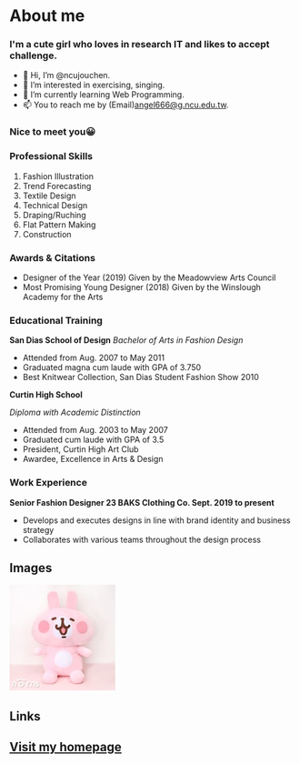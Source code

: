 # About me
### I'm a cute girl who loves in research IT and likes to accept challenge.
- 👋 Hi, I’m @ncujouchen.
- 👀 I’m interested in exercising, singing.
- 🌱 I’m currently learning Web Programming.
- 📫 You to reach me by (Email)angel666@g.ncu.edu.tw.
### Nice to meet you😀

### Professional Skills
1. Fashion Illustration
2. Trend Forecasting
3. Textile Design
4. Technical Design
5. Draping/Ruching
6. Flat Pattern Making
7. Construction

### Awards & Citations
* Designer of the Year (2019) Given by the Meadowview Arts Council
* Most Promising Young Designer (2018) Given by the Winslough Academy for the Arts

### Educational Training

**San Dias School of Design**
*Bachelor of Arts in Fashion Design*
* Attended from Aug. 2007 to May 2011
* Graduated magna cum laude with GPA of 3.750
* Best Knitwear Collection, San Dias Student Fashion Show 2010

**Curtin High School**

*Diploma with Academic Distinction*
* Attended from Aug. 2003 to May 2007
* Graduated cum laude with GPA of 3.5
* President, Curtin High Art Club
* Awardee, Excellence in Arts & Design

### Work Experience
**Senior Fashion Designer 23 BAKS Clothing Co. Sept. 2019 to present**
* Develops and executes designs in line with brand identity and business strategy
* Collaborates with various teams throughout the design process

## Images
![This is a alt text.](angel.jpg "This is my cute image.")

## Links
## [Visit my homepage](https://ncujouchen.github.io/)
